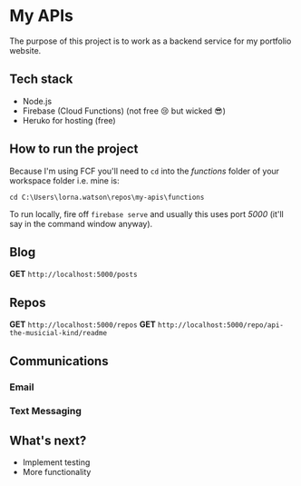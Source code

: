 # My APIs

The purpose of this project is to work as a backend service for my portfolio website.

## Tech stack
* Node.js
* Firebase (Cloud Functions) (not free 😢 but wicked 😎)
* Heruko for hosting (free)

## How to run the project
Because I'm using FCF you'll need to `cd` into the *functions* folder of your workspace folder i.e. mine is:

`cd C:\Users\lorna.watson\repos\my-apis\functions`

To run locally, fire off `firebase serve` and usually this uses port *5000* (it'll say in the command window anyway).

## Blog 

**GET** `http://localhost:5000/posts`

## Repos

**GET** `http://localhost:5000/repos`
**GET** `http://localhost:5000/repo/api-the-musicial-kind/readme`
 
## Communications

### Email

### Text Messaging

## What's next?
* Implement testing
* More functionality
